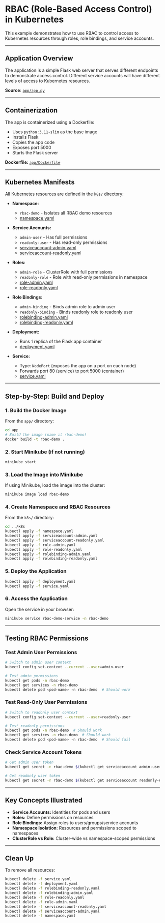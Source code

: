 # RBAC (Role-Based Access Control) in Kubernetes

This example demonstrates how to use RBAC to control access to Kubernetes resources through roles, role bindings, and service accounts.

---

## Application Overview

The application is a simple Flask web server that serves different endpoints to demonstrate access control. Different service accounts will have different levels of access to Kubernetes resources.

**Source:** [`app/app.py`](./app/app.py)

---

## Containerization

The app is containerized using a Dockerfile:
- Uses `python:3.11-slim` as the base image
- Installs Flask
- Copies the app code
- Exposes port 5000
- Starts the Flask server

**Dockerfile:** [`app/Dockerfile`](./app/Dockerfile)

---

## Kubernetes Manifests

All Kubernetes resources are defined in the [`k8s/`](./k8s/) directory:

- **Namespace:**
  - `rbac-demo` - Isolates all RBAC demo resources
  - [namespace.yaml](./k8s/namespace.yaml)

- **Service Accounts:**
  - `admin-user` - Has full permissions
  - `readonly-user` - Has read-only permissions
  - [serviceaccount-admin.yaml](./k8s/serviceaccount-admin.yaml)
  - [serviceaccount-readonly.yaml](./k8s/serviceaccount-readonly.yaml)

- **Roles:**
  - `admin-role` - ClusterRole with full permissions
  - `readonly-role` - Role with read-only permissions in namespace
  - [role-admin.yaml](./k8s/role-admin.yaml)
  - [role-readonly.yaml](./k8s/role-readonly.yaml)

- **Role Bindings:**
  - `admin-binding` - Binds admin role to admin user
  - `readonly-binding` - Binds readonly role to readonly user
  - [rolebinding-admin.yaml](./k8s/rolebinding-admin.yaml)
  - [rolebinding-readonly.yaml](./k8s/rolebinding-readonly.yaml)

- **Deployment:**
  - Runs 1 replica of the Flask app container
  - [deployment.yaml](./k8s/deployment.yaml)

- **Service:**
  - Type: `NodePort` (exposes the app on a port on each node)
  - Forwards port 80 (service) to port 5000 (container)
  - [service.yaml](./k8s/service.yaml)

---

## Step-by-Step: Build and Deploy

### 1. Build the Docker Image

From the `app/` directory:
```bash
cd app
# Build the image (name it rbac-demo)
docker build -t rbac-demo .
```

### 2. Start Minikube (if not running)
```bash
minikube start
```

### 3. Load the Image into Minikube
If using Minikube, load the image into the cluster:
```bash
minikube image load rbac-demo
```

### 4. Create Namespace and RBAC Resources
From the `k8s/` directory:
```bash
cd ../k8s
kubectl apply -f namespace.yaml
kubectl apply -f serviceaccount-admin.yaml
kubectl apply -f serviceaccount-readonly.yaml
kubectl apply -f role-admin.yaml
kubectl apply -f role-readonly.yaml
kubectl apply -f rolebinding-admin.yaml
kubectl apply -f rolebinding-readonly.yaml
```

### 5. Deploy the Application
```bash
kubectl apply -f deployment.yaml
kubectl apply -f service.yaml
```

### 6. Access the Application
Open the service in your browser:
```bash
minikube service rbac-demo-service -n rbac-demo
```

---

## Testing RBAC Permissions

### Test Admin User Permissions
```bash
# Switch to admin user context
kubectl config set-context --current --user=admin-user

# Test admin permissions
kubectl get pods -n rbac-demo
kubectl get services -n rbac-demo
kubectl delete pod <pod-name> -n rbac-demo  # Should work
```

### Test Read-Only User Permissions
```bash
# Switch to readonly user context
kubectl config set-context --current --user=readonly-user

# Test readonly permissions
kubectl get pods -n rbac-demo  # Should work
kubectl get services -n rbac-demo  # Should work
kubectl delete pod <pod-name> -n rbac-demo  # Should fail
```

### Check Service Account Tokens
```bash
# Get admin user token
kubectl get secret -n rbac-demo $(kubectl get serviceaccount admin-user -n rbac-demo -o jsonpath='{.secrets[0].name}') -o jsonpath='{.data.token}' | base64 -d

# Get readonly user token
kubectl get secret -n rbac-demo $(kubectl get serviceaccount readonly-user -n rbac-demo -o jsonpath='{.secrets[0].name}') -o jsonpath='{.data.token}' | base64 -d
```

---

## Key Concepts Illustrated
- **Service Accounts:** Identities for pods and users
- **Roles:** Define permissions on resources
- **Role Bindings:** Assign roles to users/groups/service accounts
- **Namespace Isolation:** Resources and permissions scoped to namespaces
- **ClusterRole vs Role:** Cluster-wide vs namespace-scoped permissions

---

## Clean Up
To remove all resources:
```bash
kubectl delete -f service.yaml
kubectl delete -f deployment.yaml
kubectl delete -f rolebinding-readonly.yaml
kubectl delete -f rolebinding-admin.yaml
kubectl delete -f role-readonly.yaml
kubectl delete -f role-admin.yaml
kubectl delete -f serviceaccount-readonly.yaml
kubectl delete -f serviceaccount-admin.yaml
kubectl delete -f namespace.yaml
``` 